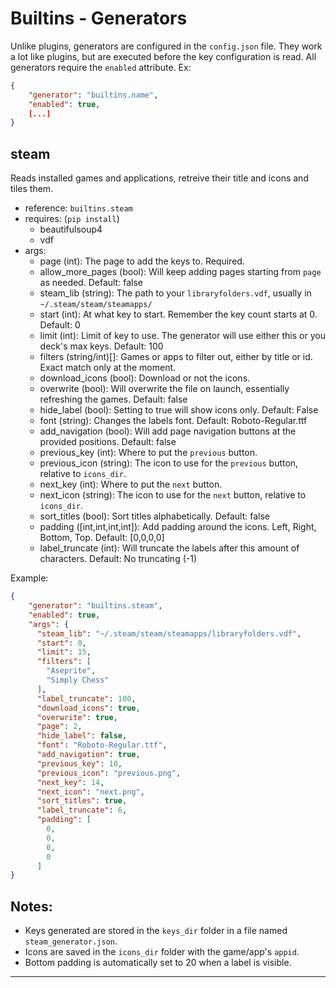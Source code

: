 # Builtins - Generators

Unlike plugins, generators are configured in the `config.json` file. They work a lot like plugins, but are executed before the key configuration is read.
All generators require the `enabled` attribute.
Ex:
```json
{
    "generator": "builtins.name",
    "enabled": true,
    [...]
}
```

## steam
Reads installed games and applications, retreive their title and icons and tiles them.

- reference: `builtins.steam`
- requires: (`pip install`)
  - beautifulsoup4
  - vdf
- args:
  - page (int): The page to add the keys to. Required.
  - allow_more_pages (bool): Will keep adding pages starting from `page` as needed. Default: false
  - steam_lib (string): The path to your `libraryfolders.vdf`, usually in `~/.steam/steam/steamapps/`
  - start (int): At what key to start. Remember the key count starts at 0. Default: 0
  - limit (int): Limit of key to use. The generator will use either this or you deck's max keys. Default: 100
  - filters (string/int)[]: Games or apps to filter out, either by title or id. Exact match only at the moment.
  - download_icons (bool): Download or not the icons.
  - overwrite (bool): Will overwrite the file on launch, essentially refreshing the games. Default: false
  - hide_label (bool): Setting to true will show icons only. Default: False
  - font (string): Changes the labels font. Default: Roboto-Regular.ttf
  - add_navigation (bool): Will add page navigation buttons at the provided positions. Default: false
  - previous_key (int): Where to put the `previous` button.
  - previous_icon (string): The icon to use for the `previous` button, relative to `icons_dir`.
  - next_key (int): Where to put the `next` button.
  - next_icon (string): The icon to use for the `next` button, relative to `icons_dir`.
  - sort_titles (bool): Sort titles alphabetically. Default: false
  - padding ([int,int,int,int]): Add padding around the icons. Left, Right, Bottom, Top. Default: [0,0,0,0]
  - label_truncate (int): Will truncate the labels after this amount of characters. Default: No truncating (-1)


Example:
```json
{
    "generator": "builtins.steam",
    "enabled": true,
    "args": {
      "steam_lib": "~/.steam/steam/steamapps/libraryfolders.vdf",
      "start": 0,
      "limit": 15,
      "filters": [
        "Aseprite",
        "Simply Chess"
      ],
      "label_truncate": 100,
      "download_icons": true,
      "overwrite": true,
      "page": 2,
      "hide_label": false,
      "font": "Roboto-Regular.ttf",
      "add_navigation": true,
      "previous_key": 10,
      "previous_icon": "previous.png",
      "next_key": 14,
      "next_icon": "next.png",
      "sort_titles": true,
      "label_truncate": 6,
      "padding": [
        0,
        0,
        0,
        0
      ]
}
```
## Notes:
- Keys generated are stored in the `keys_dir` folder in a file named `steam_generator.json`.
- Icons are saved in the `icons_dir` folder with the game/app's `appid`.
- Bottom padding is automatically set to 20 when a label is visible.
---